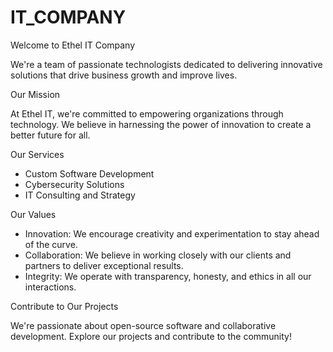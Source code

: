 # IT_COMPANY
Welcome to Ethel IT Company

We're a team of passionate technologists dedicated to delivering innovative solutions that drive business growth and improve lives.

Our Mission

At Ethel IT, we're committed to empowering organizations through technology. We believe in harnessing the power of innovation to create a better future for all.

Our Services

- Custom Software Development
- Cybersecurity Solutions
- IT Consulting and Strategy

Our Values

- Innovation: We encourage creativity and experimentation to stay ahead of the curve.
- Collaboration: We believe in working closely with our clients and partners to deliver exceptional results.
- Integrity: We operate with transparency, honesty, and ethics in all our interactions.

Contribute to Our Projects

We're passionate about open-source software and collaborative development. Explore our projects and contribute to the community!

